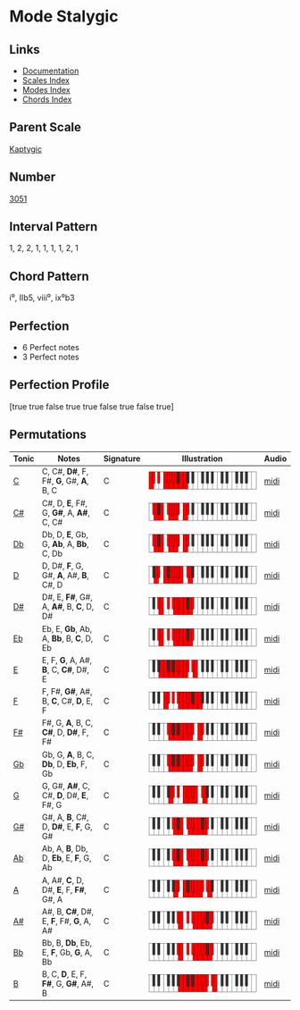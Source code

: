 # Mode Stalygic

## Links

- [Documentation](README.md)
- [Scales Index](Scales.md)
- [Modes Index](Modes.md)
- [Chords Index](Chords.md)

## Parent Scale

[Kaptygic](ScaleKaptygic.md)

## Number

[3051](https://ianring.com/musictheory/scales/3051)

## Interval Pattern

1, 2, 2, 1, 1, 1, 1, 2, 1

## Chord Pattern

i⁰, IIb5, viii⁰, ix⁰b3

## Perfection

- 6 Perfect notes
- 3 Perfect notes

## Perfection Profile

[true true false true true false true false true]

## Permutations

| Tonic | Notes | Signature | Illustration | Audio |
|-------|-------|-----------|--------------|-------|
| [C](ModeCNaturalStalygic.md) | C, C#, **D#**, F, F#, **G**, G#, **A**, B, C | C | ![CNaturalStalygic](ModeCNaturalStalygic.png) | [midi](https://github.com/edipermadi/music/blob/main/docs/ModeCNaturalStalygic.mid?raw=true) |
| [C#](ModeCSharpStalygic.md) | C#, D, **E**, F#, G, **G#**, A, **A#**, C, C# | C | ![CSharpStalygic](ModeCSharpStalygic.png) | [midi](https://github.com/edipermadi/music/blob/main/docs/ModeCSharpStalygic.mid?raw=true) |
| [Db](ModeDFlatStalygic.md) | Db, D, **E**, Gb, G, **Ab**, A, **Bb**, C, Db | C | ![DFlatStalygic](ModeDFlatStalygic.png) | [midi](https://github.com/edipermadi/music/blob/main/docs/ModeDFlatStalygic.mid?raw=true) |
| [D](ModeDNaturalStalygic.md) | D, D#, **F**, G, G#, **A**, A#, **B**, C#, D | C | ![DNaturalStalygic](ModeDNaturalStalygic.png) | [midi](https://github.com/edipermadi/music/blob/main/docs/ModeDNaturalStalygic.mid?raw=true) |
| [D#](ModeDSharpStalygic.md) | D#, E, **F#**, G#, A, **A#**, B, **C**, D, D# | C | ![DSharpStalygic](ModeDSharpStalygic.png) | [midi](https://github.com/edipermadi/music/blob/main/docs/ModeDSharpStalygic.mid?raw=true) |
| [Eb](ModeEFlatStalygic.md) | Eb, E, **Gb**, Ab, A, **Bb**, B, **C**, D, Eb | C | ![EFlatStalygic](ModeEFlatStalygic.png) | [midi](https://github.com/edipermadi/music/blob/main/docs/ModeEFlatStalygic.mid?raw=true) |
| [E](ModeENaturalStalygic.md) | E, F, **G**, A, A#, **B**, C, **C#**, D#, E | C | ![ENaturalStalygic](ModeENaturalStalygic.png) | [midi](https://github.com/edipermadi/music/blob/main/docs/ModeENaturalStalygic.mid?raw=true) |
| [F](ModeFNaturalStalygic.md) | F, F#, **G#**, A#, B, **C**, C#, **D**, E, F | C | ![FNaturalStalygic](ModeFNaturalStalygic.png) | [midi](https://github.com/edipermadi/music/blob/main/docs/ModeFNaturalStalygic.mid?raw=true) |
| [F#](ModeFSharpStalygic.md) | F#, G, **A**, B, C, **C#**, D, **D#**, F, F# | C | ![FSharpStalygic](ModeFSharpStalygic.png) | [midi](https://github.com/edipermadi/music/blob/main/docs/ModeFSharpStalygic.mid?raw=true) |
| [Gb](ModeGFlatStalygic.md) | Gb, G, **A**, B, C, **Db**, D, **Eb**, F, Gb | C | ![GFlatStalygic](ModeGFlatStalygic.png) | [midi](https://github.com/edipermadi/music/blob/main/docs/ModeGFlatStalygic.mid?raw=true) |
| [G](ModeGNaturalStalygic.md) | G, G#, **A#**, C, C#, **D**, D#, **E**, F#, G | C | ![GNaturalStalygic](ModeGNaturalStalygic.png) | [midi](https://github.com/edipermadi/music/blob/main/docs/ModeGNaturalStalygic.mid?raw=true) |
| [G#](ModeGSharpStalygic.md) | G#, A, **B**, C#, D, **D#**, E, **F**, G, G# | C | ![GSharpStalygic](ModeGSharpStalygic.png) | [midi](https://github.com/edipermadi/music/blob/main/docs/ModeGSharpStalygic.mid?raw=true) |
| [Ab](ModeAFlatStalygic.md) | Ab, A, **B**, Db, D, **Eb**, E, **F**, G, Ab | C | ![AFlatStalygic](ModeAFlatStalygic.png) | [midi](https://github.com/edipermadi/music/blob/main/docs/ModeAFlatStalygic.mid?raw=true) |
| [A](ModeANaturalStalygic.md) | A, A#, **C**, D, D#, **E**, F, **F#**, G#, A | C | ![ANaturalStalygic](ModeANaturalStalygic.png) | [midi](https://github.com/edipermadi/music/blob/main/docs/ModeANaturalStalygic.mid?raw=true) |
| [A#](ModeASharpStalygic.md) | A#, B, **C#**, D#, E, **F**, F#, **G**, A, A# | C | ![ASharpStalygic](ModeASharpStalygic.png) | [midi](https://github.com/edipermadi/music/blob/main/docs/ModeASharpStalygic.mid?raw=true) |
| [Bb](ModeBFlatStalygic.md) | Bb, B, **Db**, Eb, E, **F**, Gb, **G**, A, Bb | C | ![BFlatStalygic](ModeBFlatStalygic.png) | [midi](https://github.com/edipermadi/music/blob/main/docs/ModeBFlatStalygic.mid?raw=true) |
| [B](ModeBNaturalStalygic.md) | B, C, **D**, E, F, **F#**, G, **G#**, A#, B | C | ![BNaturalStalygic](ModeBNaturalStalygic.png) | [midi](https://github.com/edipermadi/music/blob/main/docs/ModeBNaturalStalygic.mid?raw=true) |
